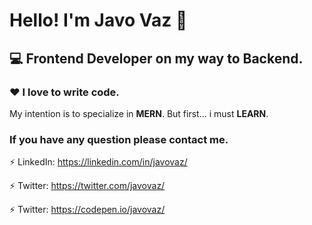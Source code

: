 # Hello! I'm Javo Vaz 👋

<!-- <img src="https://javovaz.com.ar/wp-content/uploads/2021/01/cropped-firma.png" style="max-width:100%;"/> -->

## 💻 Frontend Developer on my way to Backend.

### ❤️ I love to write code.

My intention is to specialize in **MERN**. But first... i must **LEARN**.

### If you have any question please contact me.

⚡ LinkedIn: https://linkedin.com/in/javovaz/

⚡ Twitter: https://twitter.com/javovaz/

⚡ Twitter: https://codepen.io/javovaz/
